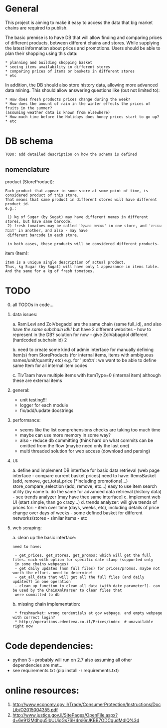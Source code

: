 General
=======

This project is aiming to make it easy to access the data that big market chains are required to publish.

The basic premise is to have DB that will allow finding and comparing prices of different products, between different
chains and stores. While supplying the latest information about prices and promotions.
Users should be able to plan their shopping using this data:

    * planning and building shopping basket
    * seeing items availability in different stores
    * comparing prices of items or baskets in different stores
    * etc

In addition, the DB should also store history data, allowing more advanced data mining.
This should allow answering questions like (but not limited to):

    * How does fresh products prices change during the week?
    * How does the amount of rain in the winter effects the prices of fruits in the summer?
    (assuming weather data is known from elsewhere)
    * How much time before the Holidays does honey prices start to go up?
    * etc

DB schema
=========

    TODO: add detailed description on how the schema is defined

nomenclature
------------

product (StoreProduct):

    Each product that appear in some store at some point of time, is considered product of this store.
    That means that same product in different stores will have different product id.
    e.g.:
    
     1) kg of Sugar (by Sugat) may have different names in different stores, but have same barcode.
     2) fresh tomatoes may be called 'עגבניות במשקל' in one store, and 'עגבניות חממה' in another, and also - may have
     different barcode in each store.

     in both cases, these products will be considered different products.

item (Item):

    item is a unique single description of actual product.
    Thus, kg Sugar (by Sugat) will have only 1 appearance in items table.
    And the same for a kg of fresh tomatoes.


TODO
====

0) all TODOs in code...

1) data issues:

    a. RamiLevi and ZolVbegadol are the same chain (same full_id), and also have *the same subchain id!!!*
       but have 2 different websites - how to represent in the DB?
       solution for now - give ZolVabagdol different (hardcoded subchain id) 2

    b. need to create some kind of admin interface for manually defining Item(s) from StoreProducts (for internal items, items
       with ambiguous names/unit/quantity etc)
       e.g. for 'מלפפון': we want to be able to define same Item for all internal item codes

    c. TivTaam have multiple items with ItemType=0 (internal item) although these are external items


2) general:

    * unit testing!!!
    * logger for each module
    * fix/add/update docstrings

3) performance:

    - seems like the list comprehensions checks are taking too much time
    - maybe can use more memory in some way?
    - also - reduce db committing (think hard on what commits can be omitted from the flow (maybe need only the last one)
    - multi threaded solution for web access (download and parsing)

4) UI:

    a. define and implement DB interface for basic data retrieval (web page interface - compare current basket prices)
       need to have:
        ItemsBasket (add, remove, get_total_price [*including promotions]...)
        store_compare_selection (add, remove, etc...)
        easy to use item search utility (by name
    b. do the same for advanced data retrieval (history data) - see trends analyzer  [may have thee same interface]
    c. implement web UI (start simple, than go crazy...)
    d. trends analyzer:
       will give trends of prices for:
        - item over time (days, weeks, etc), including details of price change over days of weeks
        - some defined basket for different networks/stores
        - similar items
        - etc


5) web scraping:

    a. clean up the basic interface:

       need to have:

        - get_prices, get_stores, get_promos: which will get the full files. each with option for specific date stamp (supported only
        in some chains webpages)
        - get daily updates (non full files) for prices/promos. maybe not worth the effort. need to determine!
        - get_all_data that will get all the full files (and daily updates?) in one operation
        - clean_up function to clean all data (with date parameter?). can be used by the ChainXmlParser to clean files that
        were committed to db

    b. missing chain implementation:

        * freshmarket: wrong cerdentials at gov webpage. and empty webpage with correct login?
        * http://operations.edenteva.co.il/Prices/index  # unavailable right now


Code dependencies:
==================

* python 3 - probably will run on 2.7 also assuming all other dependencies are met...
* see requirements.txt (pip install -r requirements.txt)


online resources:
=================

1) http://www.economy.gov.il/Trade/ConsumerProtection/Instructions/DocLib/O2015004355.pdf
2) http://www.justice.gov.il/SitePages/OpenFile.aspx?d=6e912Mdhgu5lbUUjdGs76H4rsi6rJKBB7ODCgudMdlQ%3d
